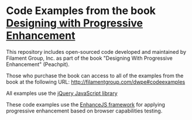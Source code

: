 Code Examples from the book [Designing with Progressive Enhancement](http://filamentgroup.com/dwpe)
================================

This repository includes open-sourced code developed and maintained by Filament Group, Inc. as part of the book "Designing With Progressive Enhancement" (Peachpit).

Those who purchase the book can access to all of the examples from the book at the following URL: http://filamentgroup.com/dwpe#codeexamples

All examples use the [jQuery JavaScript library](http://jquery.com)

These code examples use the [EnhanceJS framework](https://github.com/filamentgroup/EnhanceJS) for applying progressive enhancement based on browser capabilities testing.